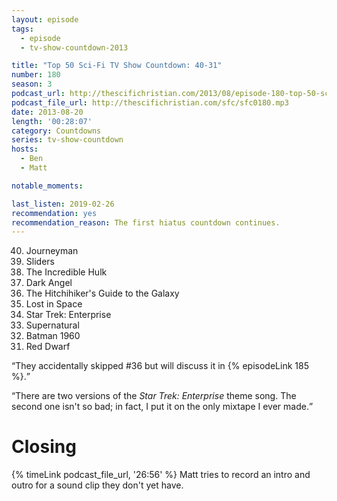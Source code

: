```yaml
---
layout: episode
tags:
  - episode
  - tv-show-countdown-2013

title: "Top 50 Sci-Fi TV Show Countdown: 40-31"
number: 180
season: 3
podcast_url: http://thescifichristian.com/2013/08/episode-180-top-50-sci-fi-tv-show-countdown-40-31/
podcast_file_url: http://thescifichristian.com/sfc/sfc0180.mp3
date: 2013-08-20
length: '00:28:07'
category: Countdowns
series: tv-show-countdown
hosts:
  - Ben
  - Matt

notable_moments:

last_listen: 2019-02-26
recommendation: yes
recommendation_reason: The first hiatus countdown continues.
---
```


<ol>
<li value="40">Journeyman
<li value="39">Sliders
<li value="38">The Incredible Hulk
<li value="37">Dark Angel
<li value="36">The Hitchihiker's Guide to the Galaxy 
<li value="35">Lost in Space
<li value="34">Star Trek: Enterprise
<li value="33">Supernatural
<li value="32">Batman 1960
<li value="31">Red Dwarf
</ol>

<q class="archivist">They accidentally skipped #36 but will discuss it in {% episodeLink 185 %}.</q>

<q class="archivist">There are two versions of the <i class="work-title">Star Trek: Enterprise</i> theme song. The second one isn't so bad; in fact, I put it on the only mixtape I ever made.</q>



# Closing
{% timeLink podcast_file_url, '26:56' %} Matt tries to record an intro and outro for a sound clip they don't yet have.